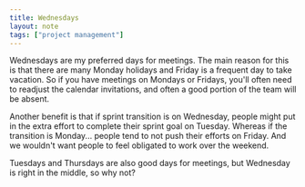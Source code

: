 ```yaml
---
title: Wednesdays
layout: note
tags: ["project management"]
---
```


Wednesdays are my preferred days for meetings. The main reason for this is that there are many Monday holidays and Friday is a frequent day to take vacation. So if you have meetings on Mondays or Fridays, you'll often need to readjust the calendar invitations, and often a good portion of the team will be absent.

Another benefit is that if sprint transition is on Wednesday, people might put in the extra effort to complete their sprint goal on Tuesday. Whereas if the transition is Monday... people tend to not push their efforts on Friday. And we wouldn't want people to feel obligated to work over the weekend.

Tuesdays and Thursdays are also good days for meetings, but Wednesday is right in the middle, so why not?
